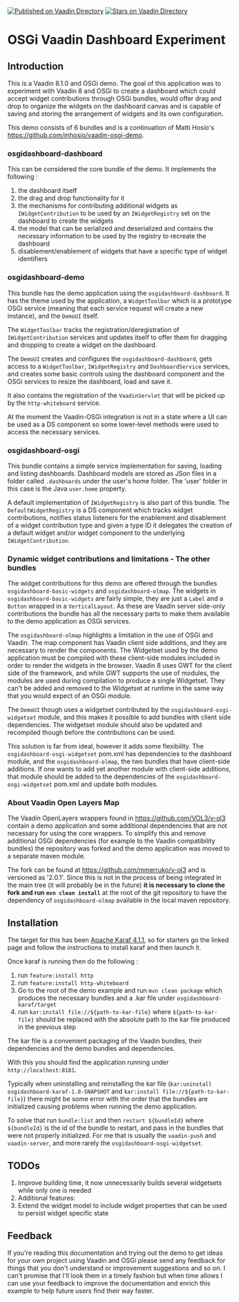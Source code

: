 [![Published on Vaadin  Directory](https://img.shields.io/badge/Vaadin%20Directory-published-00b4f0.svg)](https://vaadin.com/directory/component/osgi-vaadin-servlet-publisher)
[![Stars on Vaadin Directory](https://img.shields.io/vaadin-directory/star/osgi-vaadin-servlet-publisher.svg)](https://vaadin.com/directory/component/osgi-vaadin-servlet-publisher)

# OSGi Vaadin Dashboard Experiment

## Introduction

This is a Vaadin 8.1.0 and OSGi demo. The goal of this application was to experiment with Vaadin 8 and OSGi to create a dashboard which could accept widget contributions through OSGi bundles, would offer drag and drop to organize the widgets on the dashboard canvas and is capable of saving and storing the arrangement of widgets and its own configuration.

This demo consists of 6 bundles and is a continuation of Matti Hosio's https://github.com/mhosio/vaadin-osgi-demo.

### osgidashboard-dashboard

This can be considered the core bundle of the demo. It implements the following :

1. the dashboard itself
1. the drag and drop functionality for it
1. the mechanisms for contributing additional widgets as `IWidgetContribution` to be used by an `IWidgetRegistry` set on the dashboard to create the widgets
1. the model that can be serialized and deserialized and contains the necessary information to be used by the registry to recreate the dashboard
1. disablement/enablement of widgets that have a specific type of widget identifiers

### osgidashboard-demo

This bundle has the demo application using the `osgidashboard-dashboard`. It has the theme used by the application, a `WidgetToolbar` which is a prototype OSGi service (meaning that each service request will create a new instance), and the `DemoUI` itself.

The `WidgetToolbar` tracks the registration/deregistration of `IWidgetContribution` services and updates itself to offer them for dragging and dropping to create a widget on the dashboard.

The `DemoUI` creates and configures the `osgidashboard-dashboard`, gets access to a `WidgetToolbar`, `IWidgetRegistry` and `DashboardService` services, and creates some basic controls using the dashboard component and the OSGi services to resize the dashboard, load and save it.

It also contains the registration of the `VaadinServlet` that will be picked up by the `http-whiteboard` service.

At the moment the Vaadin-OSGi integration is not in a state where a UI can be used as a DS component so some lower-level methods were used to access the necessary services.

### osgidashboard-osgi

This bundle contains a simple service implementation for saving, loading and listing dashboards. Dashboard models are stored as JSon files in a folder called `.dashboards` under the user's home folder. The 'user' folder in this case is the Java `user.home` property.

A default implementation of `IWidgetRegistry` is also part of this bundle. The `DefaultWidgetRegistry` is a DS component which tracks widget contributions, notifies status listeners for the enablement and disablement of a widget contribution type and given a type ID it delegates the creation of a default widget and/or widget component to the underlying `IWidgetContribution`.

### Dynamic widget contributions and limitations - The other bundles

The widget contributions for this demo are offered through the bundles `osgidashboard-basic-widgets` and `osgidashboard-olmap`. The widgets in `osgidashboard-basic-widgets` are fairly simple, they are just a `Label` and a `Button` wrapped in a `VerticalLayout`. As these are Vaadin server side-only contributions the bundle has all the necessary parts to make them available to the demo application as OSGi services.

The `osgidashboard-olmap` highlights a limitation in the use of OSGi and Vaadin. The map component has Vaadin client side additions, and they are necessary to render the components. The Widgetset used by the demo application must be compiled with these client-side modules included in order to render the widgets in the browser. Vaadin 8 uses GWT for the client side of the framework, and while GWT supports the use of modules, the modules are used during compilation to produce a single Widgetset. They can't be added and removed to the Widgetset at runtime in the same way that you would expect of an OSGi module.

The `DemoUI` though uses a widgetset contributed by the `osgidashboard-osgi-widgetset` module, and this makes it possible to add bundles with client side dependencies. The widgetset module should also be updated and recompiled though before the contributions can be used.

This solution is far from ideal, however it adds some flexibility. The `osgidashboard-osgi-widgetset` pom.xml has dependencies to the dashboard module, and the `osgidashboard-olmap`, the two bundles that have client-side additions. If one wants to add yet another module with client-side additions, that module should be added to the dependencies of the `osgidashboard-osgi-widgetset` pom.xml and update both modules.

### About Vaadin Open Layers Map

The Vaadin OpenLayers wrappers found in https://github.com/VOL3/v-ol3 contain a demo application and some additional dependencies that are not necessary for using the core wrappers. To simplify this and remove additional OSGi dependencies (for example to the Vaadin compatibility bundles) the repository was forked and the demo application was moved to a separate maven module.

The fork can be found at https://github.com/mmerruko/v-ol3 and is versioned as '2.0.1'. Since this is not in the process of being integrated in the main tree (it will probably be in the future) **it is necessary to clone the fork and run `mvn clean install`** at the root of the git repository to have the dependency of `osgidashboard-olmap` available in the local maven repository.

## Installation

The target for this has been [Apache Karaf 4.1.1](http://karaf.apache.org/download.html#container-411), so for starters go the linked page and follow the instructions to install karaf and then launch it.

Once karaf is running then do the following :

1. run `feature:install http`
1. run `feature:install http-whiteboard`
1. Go to the root of the demo example and run `mvn clean package` which produces the necessary bundles and a .kar file under `osgidashboard-karaf/target`
1. run `kar:install file://${path-to-kar-file}` where `${path-to-kar-file}` should be replaced with the absolute path to the kar file produced in the previous step

The kar file is a convenient packaging of the Vaadin bundles, their dependencies and the demo bundles and dependencies.

With this you should find the application running under `http://localhost:8181`.

Typically when uninstalling and reinstalling the kar file (`kar:uninstall osgidashboard-karaf-1.0-SNAPSHOT` and `kar:install file://${path-to-kar-file}`) there might be some error with the order that the bundles are initialized causing problems when running the demo application.

To solve that run `bundle:list` and then `restart ${bundleId}` where `${bundleId}` is the id of the bundle to restart, and pass in the bundles that were not properly initialized. For me that is usually the `vaadin-push` and `vaadin-server`, and more rarely the `osgidashboard-osgi-widgetset`.

## TODOs

1. Improve building time, it now unnecessarily builds several widgetsets while only one is needed
1. Additional features:
  1. Extend the widget model to include widget properties that can be used to persist widget specific state


## Feedback

If you're reading this documentation and trying out the demo to get ideas for your own project using Vaadin and OSGi please send any feedback for things that you don't understand or improvement suggestions and so on. I can't promise that I'll look them in a timely fashion but when time allows I can use your feedback to improve the documentation and enrich this example to help future users find their way faster.
